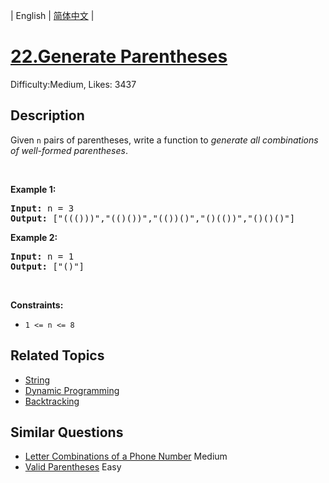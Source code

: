 
| English | [简体中文](README.md) |

# [22.Generate Parentheses](https://leetcode.com/problems/generate-parentheses/)
Difficulty:Medium, Likes: 3437

## Description

<p>Given <code>n</code> pairs of parentheses, write a function to <em>generate all combinations of well-formed parentheses</em>.</p>

<p>&nbsp;</p>
<p><strong class="example">Example 1:</strong></p>
<pre><strong>Input:</strong> n = 3
<strong>Output:</strong> ["((()))","(()())","(())()","()(())","()()()"]
</pre><p><strong class="example">Example 2:</strong></p>
<pre><strong>Input:</strong> n = 1
<strong>Output:</strong> ["()"]
</pre>
<p>&nbsp;</p>
<p><strong>Constraints:</strong></p>

<ul>
	<li><code>1 &lt;= n &lt;= 8</code></li>
</ul>


## Related Topics

- [String](https://leetcode.com/tag/string/)
- [Dynamic Programming](https://leetcode.com/tag/dynamic-programming/)
- [Backtracking](https://leetcode.com/tag/backtracking/)

## Similar Questions

- [Letter Combinations of a Phone Number](../letter-combinations-of-a-phone-number/README_EN.md) Medium 
- [Valid Parentheses](../valid-parentheses/README_EN.md) Easy 
